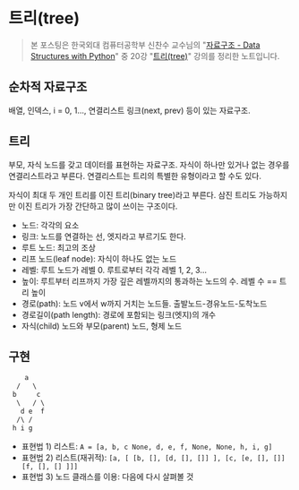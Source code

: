 # 트리(tree)

> 본 포스팅은 한국외대 컴퓨터공학부 신찬수 교수님의 "[자료구조 - Data Structures with Python](https://www.youtube.com/playlist?list=PLsMufJgu5933ZkBCHS7bQTx0bncjwi4PK)" 중 20강 "[트리(tree)](https://youtube.com/watch?v=w-1w4ood7Bc)" 강의를 정리한 노트입니다.

## 순차적 자료구조

배열, 인덱스, i = 0, 1..., 연결리스트 링크(next, prev) 등이 있는 자료구조.

## 트리

부모, 자식 노드를 갖고 데이터를 표현하는 자료구조. 자식이 하나만 있거나 없는 경우를 연결리스트라고 부른다. 연결리스트는 트리의 특별한 유형이라고 할 수도 있다.

자식이 최대 두 개인 트리를 이진 트리(binary tree)라고 부른다. 삼진 트리도 가능하지만 이진 트리가 가장 간단하고 많이 쓰이는 구조이다.

- 노드: 각각의 요소
- 링크: 노드를 연결하는 선, 엣지라고 부르기도 한다.
- 루트 노드: 최고의 조상
- 리프 노드(leaf node): 자식이 하나도 없는 노드
- 레벨: 루트 노드가 레벨 0. 루트로부터 각각 레벨 1, 2, 3...
- 높이: 루트부터 리프까지 가장 깊은 레벨까지의 통과하는 노드의 수. 레벨 수 == 트리 높이
- 경로(path): 노드 v에서 w까지 거치는 노드들. 출발노드-경유노드-도착노드
- 경로길이(path length): 경로에 포함되는 링크(엣지)의 개수
- 자식(child) 노드와 부모(parent) 노드, 형제 노드

## 구현

```txt
    a
  /   \
 b     c
  \   / \
   d e  f
  /\ /
 h i g
```

- 표현법 1) 리스트: `A = [a, b, c None, d, e, f, None, None, h, i, g]`
- 표현법 2) 리스트(재귀적): `[a, [ [b, [], [d, [], []] ], [c, [e, [], []] [f, [], [] ]]]`
- 표현법 3) 노드 클래스를 이용: 다음에 다시 살펴볼 것
